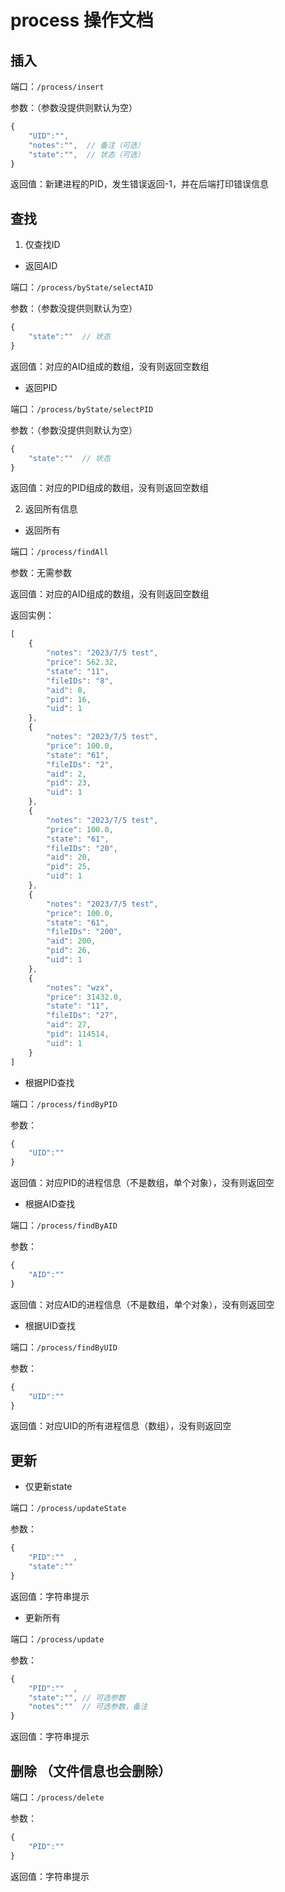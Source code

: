 # process 操作文档

## 插入

端口：`/process/insert`

参数：（参数没提供则默认为空）
``` js
{
    "UID":"",
    "notes":"",  // 备注（可选）
    "state":"",  // 状态（可选）
}
```

返回值：新建进程的PID，发生错误返回-1，并在后端打印错误信息

## 查找

1. 仅查找ID

- 返回AID

端口：`/process/byState/selectAID`

参数：（参数没提供则默认为空）
``` js
{
    "state":""  // 状态
}
```

返回值：对应的AID组成的数组，没有则返回空数组


- 返回PID

端口：`/process/byState/selectPID`

参数：（参数没提供则默认为空）

``` js
{
    "state":""  // 状态
}
```

返回值：对应的PID组成的数组，没有则返回空数组

2. 返回所有信息

- 返回所有

端口：`/process/findAll`

参数：无需参数

返回值：对应的AID组成的数组，没有则返回空数组

返回实例：
``` js
[
    {
        "notes": "2023/7/5 test",
        "price": 562.32,
        "state": "11",
        "fileIDs": "8",
        "aid": 8,
        "pid": 16,
        "uid": 1
    },
    {
        "notes": "2023/7/5 test",
        "price": 100.0,
        "state": "61",
        "fileIDs": "2",
        "aid": 2,
        "pid": 23,
        "uid": 1
    },
    {
        "notes": "2023/7/5 test",
        "price": 100.0,
        "state": "61",
        "fileIDs": "20",
        "aid": 20,
        "pid": 25,
        "uid": 1
    },
    {
        "notes": "2023/7/5 test",
        "price": 100.0,
        "state": "61",
        "fileIDs": "200",
        "aid": 200,
        "pid": 26,
        "uid": 1
    },
    {
        "notes": "wzx",
        "price": 31432.0,
        "state": "11",
        "fileIDs": "27",
        "aid": 27,
        "pid": 114514,
        "uid": 1
    }
]
```

- 根据PID查找

端口：`/process/findByPID`

参数：
``` js
{
    "UID":""  
}
```

返回值：对应PID的进程信息（不是数组，单个对象），没有则返回空

- 根据AID查找

端口：`/process/findByAID`

参数：
``` js
{
    "AID":""  
}
```

返回值：对应AID的进程信息（不是数组，单个对象），没有则返回空

- 根据UID查找

端口：`/process/findByUID`

参数：
``` js
{
    "UID":""  
}
```

返回值：对应UID的所有进程信息（数组），没有则返回空

## 更新

- 仅更新state

端口：`/process/updateState`

参数：
``` js
{
    "PID":""  ,
    "state":""
}
```

返回值：字符串提示

- 更新所有

端口：`/process/update`

参数：
``` js
{
    "PID":""  ,
    "state":"", // 可选参数
    "notes":""  // 可选参数，备注
}
```

返回值：字符串提示

## 删除 （文件信息也会删除）

端口：`/process/delete`

参数：
``` js
{
    "PID":""  
}
```

返回值：字符串提示